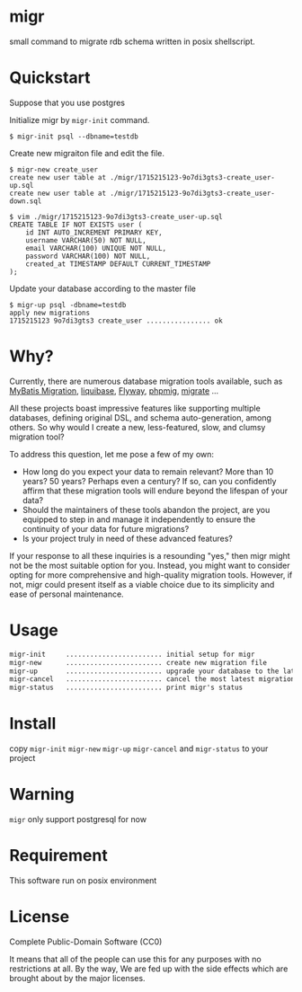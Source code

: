 # migr
small command to migrate rdb schema written in posix shellscript.

# Quickstart

Suppose that you use postgres

Initialize migr by `migr-init` command.

```
$ migr-init psql --dbname=testdb
```

Create new migraiton file and edit the file.

```
$ migr-new create_user
create new user table at ./migr/1715215123-9o7di3gts3-create_user-up.sql
create new user table at ./migr/1715215123-9o7di3gts3-create_user-down.sql

$ vim ./migr/1715215123-9o7di3gts3-create_user-up.sql
CREATE TABLE IF NOT EXISTS user (
    id INT AUTO_INCREMENT PRIMARY KEY,
    username VARCHAR(50) NOT NULL,
    email VARCHAR(100) UNIQUE NOT NULL,
    password VARCHAR(100) NOT NULL,
    created_at TIMESTAMP DEFAULT CURRENT_TIMESTAMP
);
```

Update your database according to the master file

```
$ migr-up psql -dbname=testdb
apply new migrations
1715215123 9o7di3gts3 create_user ................ ok
```

# Why?
Currently, there are numerous database migration tools available, such as [MyBatis Migration](https://github.com/mybatis/migrations), [liquibase](https://github.com/liquibase/liquibase), [Flyway](https://github.com/flyway/flyway), [phpmig](https://github.com/davedevelopment/phpmig), [migrate](https://github.com/golang-migrate/migrate) ...

All these projects boast impressive features like supporting multiple databases, defining original DSL, and schema auto-generation, among others. So why would I create a new, less-featured, slow, and clumsy migration tool?

To address this question, let me pose a few of my own:

- How long do you expect your data to remain relevant? More than 10 years? 50 years? Perhaps even a century? If so, can you confidently affirm that these migration tools will endure beyond the lifespan of your data?
- Should the maintainers of these tools abandon the project, are you equipped to step in and manage it independently to ensure the continuity of your data for future migrations?
- Is your project truly in need of these advanced features?

If your response to all these inquiries is a resounding "yes," then migr might not be the most suitable option for you. Instead, you might want to consider opting for more comprehensive and high-quality migration tools. However, if not, migr could present itself as a viable choice due to its simplicity and ease of personal maintenance.

# Usage

```txt
migr-init     ........................ initial setup for migr
migr-new      ........................ create new migration file
migr-up       ........................ upgrade your database to the latest
migr-cancel   ........................ cancel the most latest migration
migr-status   ........................ print migr's status
```

# Install

copy `migr-init` `migr-new` `migr-up` `migr-cancel` and `migr-status` to your project

# Warning

`migr` only support postgresql for now

# Requirement

This software run on posix environment

# License

Complete Public-Domain Software (CC0)

It means that all of the people can use this for any purposes with no restrictions at all. By the way, We are fed up with the side effects which are brought about by the major licenses.